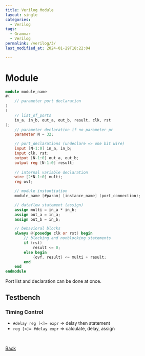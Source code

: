 ```yaml
---
title: Verilog Module
layout: single
categories:
  - Verilog
tags:
  - Grammar
  - Verilog
permalink: /verilog/3/
last_modified_at: 2024-01-29T18:22:04

---
```

# Module

```verilog
module module_name
#(
    // parameter port declaration
)
(
    // list_of_ports
    in_a, in_b, out_a, out_b, result, clk, rst
);
    // parameter declaration if no parameter pr
    parameter N = 32;

    // port_declarations (undeclare => one bit wire)
    input [N-1:0] in_a, in_b;
    input clk, rst;
    output [N-1:0] out_a, out_b;
    output reg [N-1:0] result;
    
    // internal variable declaration
    wire [2*N-1:0] multi;
    reg ovf;

    // module instantiation
    module_name [#param] [instance_name] (port_connection);

    // dataflow statement (assign)
    assign multi = in_a * in_b;
    assign out_a = in_a;
    assign out_b = in_b;

    // behavioral blocks
    always @(posedge clk or rst) begin
        // blocking and nonblocking statements
        if (rst)
            result <= 0;
        else begin
            {ovf, result} <= multi + result;
        end
    end
endmodule
```

Port list and declaration can be done at once.

## Testbench

### Timing Control

- `#delay reg [<]= expr` ⇒ delay then statement
- `reg [<]= #delay expr` ⇒ calculate, delay, assign

<br>

[Back](/verilog/)